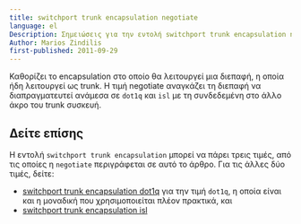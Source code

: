 ```yaml
---
title: switchport trunk encapsulation negotiate
language: el
Description: Σημειώσεις για την εντολή switchport trunk encapsulation negotiate σε συσκευές Cisco
Author: Marios Zindilis
first-published: 2011-09-29
---
```


Καθορίζει το encapsulation στο οποίο θα λειτουργεί μια διεπαφή, η οποία 
ήδη λειτουργεί ως trunk. Η τιμή negotiate αναγκάζει τη διεπαφή να 
διαπραγματευτεί ανάμεσα σε `dot1q` και `isl` με τη συνδεδεμένη στο άλλο 
άκρο του trunk συσκευή.

Δείτε επίσης
------------

Η εντολή `switchport trunk encapsulation` μπορεί να πάρει τρεις τιμές, 
από τις οποίες η `negotiate` περιγράφεται σε αυτό το άρθρο. Για τις 
άλλες δύο τιμές, δείτε:

*   [switchport trunk encapsulation dot1q](/posts/cisco-switchport-trunk-encapsulation-dot1q/) 
    για την τιμή `dot1q`, η οποία είναι και η μοναδική που 
    χρησιμοποιείται πλέον πρακτικά, και
*   [switchport trunk encapsulation isl](/posts/cisco-switchport-trunk-encapsulation-isl/)
